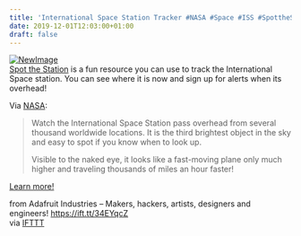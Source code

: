 ```yaml
---
title: 'International Space Station Tracker #NASA #Space #ISS #SpottheStation'
date: 2019-12-01T12:03:00+01:00
draft: false
---
```


[![NewImage](https://cdn-blog.adafruit.com/uploads/2019/11/NewImage-34.png "NewImage.png")](https://spotthestation.nasa.gov/home.cfm)  
[Spot the Station](https://spotthestation.nasa.gov/home.cfm) is a fun resource you can use to track the International Space station. You can see where it is now and sign up for alerts when its overhead!

Via [NASA](https://spotthestation.nasa.gov/home.cfm):

> Watch the International Space Station pass overhead from several thousand worldwide locations. It is the third brightest object in the sky and easy to spot if you know when to look up.
> 
> Visible to the naked eye, it looks like a fast-moving plane only much higher and traveling thousands of miles an hour faster!

[Learn more!](https://spotthestation.nasa.gov/home.cfm)

  
  
from Adafruit Industries – Makers, hackers, artists, designers and engineers! https://ift.tt/34EYqcZ  
via [IFTTT](https://ifttt.com/?ref=da&site=blogger)